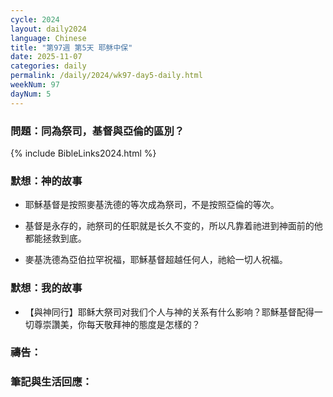 ```yaml
---
cycle: 2024
layout: daily2024
language: Chinese
title: "第97週 第5天 耶稣中保"
date: 2025-11-07
categories: daily
permalink: /daily/2024/wk97-day5-daily.html
weekNum: 97
dayNum: 5
---
```


### 問題：同為祭司，基督與亞倫的區別？

{% include BibleLinks2024.html %}

### 默想：神的故事 
+ 耶穌基督是按照麥基洗德的等次成為祭司，不是按照亞倫的等次。

+ 基督是永存的，祂祭司的任职就是长久不变的，所以凡靠着祂进到神面前的他都能拯救到底。

+ 麥基洗德為亞伯拉罕祝福，耶穌基督超越任何人，祂給一切人祝福。

### 默想：我的故事
+ 【與神同行】耶稣大祭司对我们个人与神的关系有什么影响？耶穌基督配得一切尊崇讚美，你每天敬拜神的態度是怎樣的？

### 禱告：

### 筆記與生活回應：
